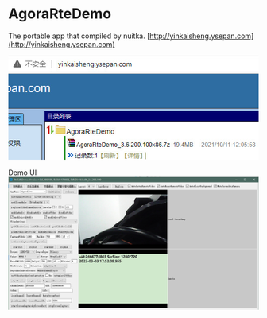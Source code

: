 # AgoraRteDemo

The portable app that compiled by nuitka.
[http://yinkaisheng.ysepan.com](http://yinkaisheng.ysepan.com)

![Download](images/download.jpg)

Demo UI
![Download](images/app.jpg)
